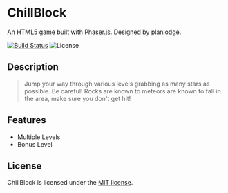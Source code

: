 # ChillBlock

An HTML5 game built with Phaser.js. Designed by [planlodge](http://planlodge.com).

[![Build Status](https://travis-ci.org/stevenbenner/jquery-powertip.svg?branch=master)](https://travis-ci.org/stevenbenner/jquery-powertip)
![License](https://img.shields.io/packagist/l/doctrine/orm.svg)

## Description

> Jump your way through various levels grabbing as many stars as possible. Be careful! Rocks are known to meteors are known to fall in the area, make sure you don't get hit!

## Features
- Multiple Levels
- Bonus Level

## License

ChillBlock is licensed under the [MIT license](http://opensource.org/licenses/MIT).
